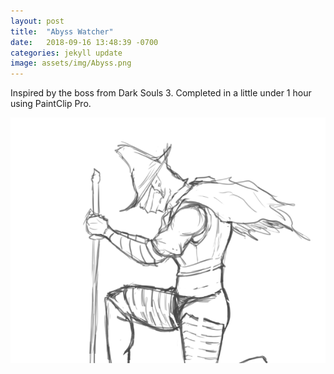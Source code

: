```yaml
---
layout: post
title:  "Abyss Watcher"
date:   2018-09-16 13:48:39 -0700
categories: jekyll update
image: assets/img/Abyss.png
---
```

Inspired by the boss from Dark Souls 3. Completed in a little under 1 hour using PaintClip Pro.

![alternate](/assets/img/Abyss.png)

